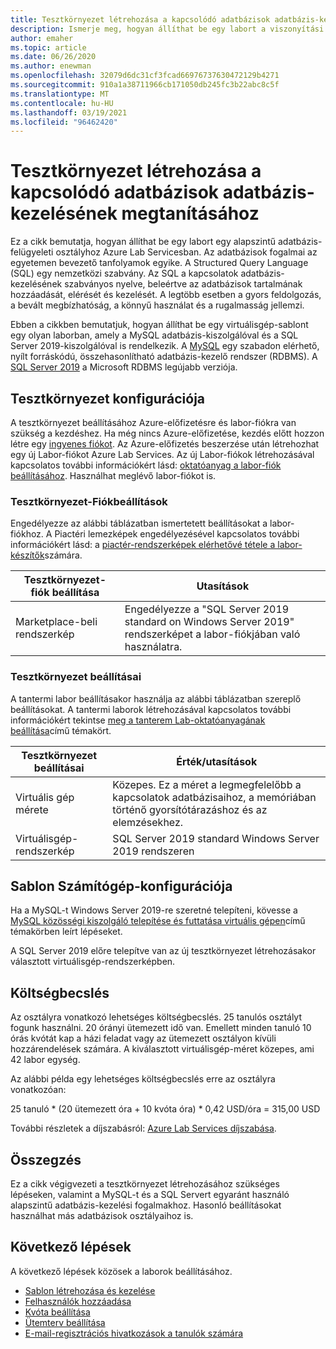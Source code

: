 ```yaml
---
title: Tesztkörnyezet létrehozása a kapcsolódó adatbázisok adatbázis-kezelésének megtanításához | Microsoft Docs
description: Ismerje meg, hogyan állíthat be egy labort a viszonyítási adatbázisok kezelésének tanításához.
author: emaher
ms.topic: article
ms.date: 06/26/2020
ms.author: enewman
ms.openlocfilehash: 32079d6dc31cf3fcad66976737630472129b4271
ms.sourcegitcommit: 910a1a38711966cb171050db245fc3b22abc8c5f
ms.translationtype: MT
ms.contentlocale: hu-HU
ms.lasthandoff: 03/19/2021
ms.locfileid: "96462420"
---
```

# <a name="set-up-a-lab-to-teach-database-management-for-relational-databases"></a>Tesztkörnyezet létrehozása a kapcsolódó adatbázisok adatbázis-kezelésének megtanításához

Ez a cikk bemutatja, hogyan állíthat be egy labort egy alapszintű adatbázis-felügyeleti osztályhoz Azure Lab Servicesban. Az adatbázisok fogalmai az egyetemen bevezető tanfolyamok egyike. A Structured Query Language (SQL) egy nemzetközi szabvány. Az SQL a kapcsolatok adatbázis-kezelésének szabványos nyelve, beleértve az adatbázisok tartalmának hozzáadását, elérését és kezelését.  A legtöbb esetben a gyors feldolgozás, a bevált megbízhatóság, a könnyű használat és a rugalmasság jellemzi.

Ebben a cikkben bemutatjuk, hogyan állíthat be egy virtuálisgép-sablont egy olyan laborban, amely a MySQL adatbázis-kiszolgálóval és a SQL Server 2019-kiszolgálóval is rendelkezik.  A [MySQL](https://www.mysql.com/) egy szabadon elérhető, nyílt forráskódú, összehasonlítható adatbázis-kezelő rendszer (RDBMS).  A [SQL Server 2019](https://www.microsoft.com/sql-server/sql-server-2019) a Microsoft RDBMS legújabb verziója.

## <a name="lab-configuration"></a>Tesztkörnyezet konfigurációja

A tesztkörnyezet beállításához Azure-előfizetésre és labor-fiókra van szükség a kezdéshez. Ha még nincs Azure-előfizetése, kezdés előtt hozzon létre egy [ingyenes fiókot](https://azure.microsoft.com/free/). Az Azure-előfizetés beszerzése után létrehozhat egy új Labor-fiókot Azure Lab Services. Az új Labor-fiókok létrehozásával kapcsolatos további információkért lásd: [oktatóanyag a labor-fiók beállításához](tutorial-setup-lab-account.md).  Használhat meglévő labor-fiókot is.

### <a name="lab-account-settings"></a>Tesztkörnyezet-Fiókbeállítások

Engedélyezze az alábbi táblázatban ismertetett beállításokat a labor-fiókhoz. A Piactéri lemezképek engedélyezésével kapcsolatos további információkért lásd: a [piactér-rendszerképek elérhetővé tétele a labor-készítők](./specify-marketplace-images.md)számára.

| Tesztkörnyezet-fiók beállítása | Utasítások |
| ------------------- | ------------ |
|Marketplace-beli rendszerkép| Engedélyezze a "SQL Server 2019 standard on Windows Server 2019" rendszerképet a labor-fiókjában való használatra.|

### <a name="lab-settings"></a>Tesztkörnyezet beállításai

A tantermi labor beállításakor használja az alábbi táblázatban szereplő beállításokat.  A tantermi laborok létrehozásával kapcsolatos további információkért tekintse [meg a tanterem Lab-oktatóanyagának beállítása](tutorial-setup-classroom-lab.md)című témakört.

| Tesztkörnyezet beállításai | Érték/utasítások |
| ------------ | ------------------ |
|Virtuális gép mérete| Közepes. Ez a méret a legmegfelelőbb a kapcsolatok adatbázisaihoz, a memóriában történő gyorsítótárazáshoz és az elemzésekhez.|
|Virtuálisgép-rendszerkép| SQL Server 2019 standard Windows Server 2019 rendszeren|

## <a name="template-machine-configuration"></a>Sablon Számítógép-konfigurációja

Ha a MySQL-t Windows Server 2019-re szeretné telepíteni, kövesse a [MySQL közösségi kiszolgáló telepítése és futtatása virtuális gépen](/previous-versions/azure/virtual-machines/windows/classic/mysql-2008r2?toc=%2fazure%2fvirtual-machines%2fwindows%2fclassic%2ftoc.json#install-and-run-mysql-community-server-on-the-virtual-machine)című témakörben leírt lépéseket.

A SQL Server 2019 előre telepítve van az új tesztkörnyezet létrehozásakor választott virtuálisgép-rendszerképben.

## <a name="cost-estimate"></a>Költségbecslés

Az osztályra vonatkozó lehetséges költségbecslés.  25 tanulós osztályt fogunk használni.  20 órányi ütemezett idő van.  Emellett minden tanuló 10 órás kvótát kap a házi feladat vagy az ütemezett osztályon kívüli hozzárendelések számára.  A kiválasztott virtuálisgép-méret közepes, ami 42 labor egység.

Az alábbi példa egy lehetséges költségbecslés erre az osztályra vonatkozóan:

25 tanuló \* (20 ütemezett óra + 10 kvóta óra) \* 0,42 USD/óra = 315,00 USD

További részletek a díjszabásról: [Azure Lab Services díjszabása](https://azure.microsoft.com/pricing/details/lab-services/).

## <a name="conclusion"></a>Összegzés

Ez a cikk végigvezeti a tesztkörnyezet létrehozásához szükséges lépéseken, valamint a MySQL-t és a SQL Servert egyaránt használó alapszintű adatbázis-kezelési fogalmakhoz. Hasonló beállításokat használhat más adatbázisok osztályaihoz is.

## <a name="next-steps"></a>Következő lépések

A következő lépések közösek a laborok beállításához.

- [Sablon létrehozása és kezelése](how-to-create-manage-template.md)
- [Felhasználók hozzáadása](tutorial-setup-classroom-lab.md#add-users-to-the-lab)
- [Kvóta beállítása](how-to-configure-student-usage.md#set-quotas-for-users)
- [Ütemterv beállítása](tutorial-setup-classroom-lab.md#set-a-schedule-for-the-lab)
- [E-mail-regisztrációs hivatkozások a tanulók számára](how-to-configure-student-usage.md#send-invitations-to-users)